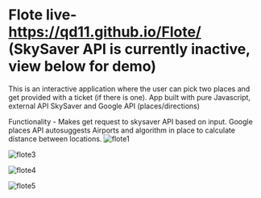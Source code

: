 # Flote                                                                      live- https://qd11.github.io/Flote/ (SkySaver API is currently inactive, view below for demo)


This is an interactive application where the user can pick two places and get provided with a ticket (if there is one).
App built with pure Javascript, external API SkySaver and Google API (places/directions)

Functionality - Makes get request to skysaver API based on input. Google places API autosuggests Airports and algorithm in place to calculate distance between locations.
![flote1](https://user-images.githubusercontent.com/35578002/145701344-540e6e34-bf00-4116-8d93-523b2b670838.gif)

![flote3](https://user-images.githubusercontent.com/35578002/145701472-bd4b3381-fd5c-4a0f-b0ff-86ca74233e90.gif)

![flote4](https://user-images.githubusercontent.com/35578002/145701474-fd2a526c-99ef-40aa-8a7c-8fbdcadb2112.gif)

![flote5](https://user-images.githubusercontent.com/35578002/145701475-a30d1312-c055-45c5-8de4-436e328acf93.gif)




